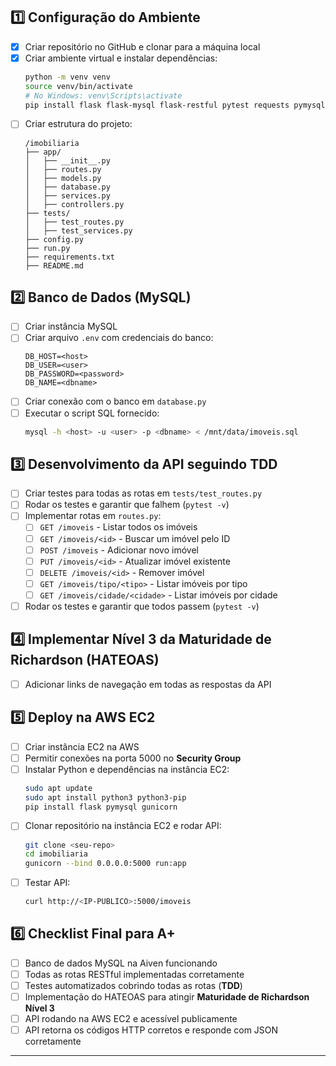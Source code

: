 
## 1️⃣ Configuração do Ambiente
- [X] Criar repositório no GitHub e clonar para a máquina local
- [X] Criar ambiente virtual e instalar dependências:
  ```sh
  python -m venv venv
  source venv/bin/activate  
  # No Windows: venv\Scripts\activate
  pip install flask flask-mysql flask-restful pytest requests pymysql python-dotenv gunicorn
  ```
- [ ] Criar estrutura do projeto:
  ```
  /imobiliaria
  ├── app/
  │   ├── __init__.py
  │   ├── routes.py
  │   ├── models.py
  │   ├── database.py
  │   ├── services.py
  │   ├── controllers.py
  ├── tests/
  │   ├── test_routes.py
  │   ├── test_services.py
  ├── config.py
  ├── run.py
  ├── requirements.txt
  ├── README.md
  ```

## 2️⃣ Banco de Dados (MySQL)
- [ ] Criar instância MySQL
- [ ] Criar arquivo `.env` com credenciais do banco:
  ```
  DB_HOST=<host>
  DB_USER=<user>
  DB_PASSWORD=<password>
  DB_NAME=<dbname>
  ```
- [ ] Criar conexão com o banco em `database.py`
- [ ] Executar o script SQL fornecido:
  ```sh
  mysql -h <host> -u <user> -p <dbname> < /mnt/data/imoveis.sql
  ```

## 3️⃣ Desenvolvimento da API seguindo TDD
- [ ] Criar testes para todas as rotas em `tests/test_routes.py`
- [ ] Rodar os testes e garantir que falhem (`pytest -v`)
- [ ] Implementar rotas em `routes.py`:
  - [ ] `GET /imoveis` - Listar todos os imóveis
  - [ ] `GET /imoveis/<id>` - Buscar um imóvel pelo ID
  - [ ] `POST /imoveis` - Adicionar novo imóvel
  - [ ] `PUT /imoveis/<id>` - Atualizar imóvel existente
  - [ ] `DELETE /imoveis/<id>` - Remover imóvel
  - [ ] `GET /imoveis/tipo/<tipo>` - Listar imóveis por tipo
  - [ ] `GET /imoveis/cidade/<cidade>` - Listar imóveis por cidade
- [ ] Rodar os testes e garantir que todos passem (`pytest -v`)

## 4️⃣ Implementar Nível 3 da Maturidade de Richardson (HATEOAS)
- [ ] Adicionar links de navegação em todas as respostas da API

## 5️⃣ Deploy na AWS EC2
- [ ] Criar instância EC2 na AWS
- [ ] Permitir conexões na porta 5000 no **Security Group**
- [ ] Instalar Python e dependências na instância EC2:
  ```sh
  sudo apt update
  sudo apt install python3 python3-pip
  pip install flask pymysql gunicorn
  ```
- [ ] Clonar repositório na instância EC2 e rodar API:
  ```sh
  git clone <seu-repo>
  cd imobiliaria
  gunicorn --bind 0.0.0.0:5000 run:app
  ```
- [ ] Testar API:
  ```sh
  curl http://<IP-PUBLICO>:5000/imoveis
  ```

## 6️⃣ Checklist Final para A+
- [ ] Banco de dados MySQL na Aiven funcionando
- [ ] Todas as rotas RESTful implementadas corretamente
- [ ] Testes automatizados cobrindo todas as rotas (**TDD**)
- [ ] Implementação do HATEOAS para atingir **Maturidade de Richardson Nível 3**
- [ ] API rodando na AWS EC2 e acessível publicamente
- [ ] API retorna os códigos HTTP corretos e responde com JSON corretamente

---
